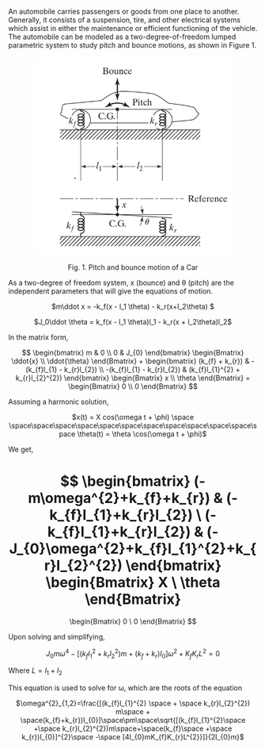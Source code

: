 An automobile carries passengers or goods from one place to another. Generally, it consists of a suspension, tire, and other electrical systems which assist in either the maintenance or efficient functioning of the vehicle. The automobile can be modeled as a two-degree-of-freedom lumped parametric system to study pitch and bounce motions, as shown in Figure 1.

<!-- ![Alt text](images/8.png)   -->

<center>

<img src="images/8.png" width=400 height=400 />  

Fig. 1. Pitch and bounce motion of a Car  

</center>


As a two-degree of freedom system, x (bounce) and &theta; (pitch) are the independent parameters that will give the equations of motion.

<!-- ![Alt text](images/1.png) -->

<center>

$m\ddot x = -k_f(x - l_1 \theta) - k_r(x+l_2\theta) $

$J_0\ddot \theta = k_f(x - l_1 \theta)l_1 - k_r(x + l_2\theta)l_2$

</center>

In the matrix form,

<!-- ![Alt text](images/2.png) -->

<center>

$$
\begin{bmatrix}
m & 0 \\
0 & J_{0}
\end{bmatrix}
\begin{Bmatrix}
\ddot{x} \\
\ddot{\theta}
\end{Bmatrix} +
\begin{bmatrix}
(k_{f} + k_{r}) & -(k_{f}l_{1} - k_{r}l_{2}) \\
-(k_{f}l_{1} - k_{r}l_{2}) & (k_{f}l_{1}^{2} + k_{r}l_{2}^{2})
\end{bmatrix}
\begin{Bmatrix}
x \\
\theta
\end{Bmatrix} =
\begin{Bmatrix}
0 \\
0
\end{Bmatrix}
$$

</center>

Assuming a harmonic solution,

<!-- ![Alt text](images/3.png) -->

<center>

$x(t) = X  cos(\omega t + \phi)   \space  \space\space\space\space\space\space\space\space\space\space\space\space              \theta(t) = \theta \cos(\omega t + \phi)$

</center>

We get,

<!-- ![Alt text](images/4.png) -->

<center>

$$
\begin{bmatrix}
(-m\omega^{2}+k_{f}+k_{r}) & (-k_{f}l_{1}+k_{r}l_{2}) \\
(-k_{f}l_{1}+k_{r}l_{2}) & (-J_{0}\omega^{2}+k_{f}l_{1}^{2}+k_{r}l_{2}^{2})
\end{bmatrix}
\begin{Bmatrix}
X \\
\theta
\end{Bmatrix}
=
\begin{Bmatrix}
0 \\
0
\end{Bmatrix}
$$


</center>

Upon solving and simplifying,

<!-- ![Alt text](images/7.png) -->

<center>

$J_{0}m\omega^{4}-[(k_{f}l_{1}^{2}+k_{r}l_{2}^{2})m+(k_{f}+k_{r})I_{0}]\omega^{2}+K_{f}K_{r}L^{2}=0$

</center>


Where $L = l_1 + l_2$

This equation is used to solve for &omega;, which are the roots of the equation
<!-- ![Alt text](images/9.png) -->

<center>

$\omega^{2}_{1,2}=\frac{[(k_{f}l_{1}^{2} \space + \space k_{r}l_{2}^{2}) m\space + \space(k_{f}+k_{r})I_{0}]\space\pm\space\sqrt{[(k_{f}l_{1}^{2}\space +\space k_{r}l_{2}^{2})m\space+\space(k_{f}\space +\space k_{r})I_{0}]^{2}\space -\space [4I_{0}mK_{f}K_{r}L^{2}}]}{2I_{0}m}$

</center>